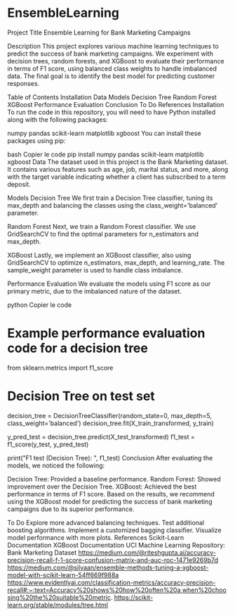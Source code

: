 # EnsembleLearning
Project Title
Ensemble Learning for Bank Marketing Campaigns

Description
This project explores various machine learning techniques to predict the success of bank marketing campaigns. We experiment with decision trees, random forests, and XGBoost to evaluate their performance in terms of F1 score, using balanced class weights to handle imbalanced data. The final goal is to identify the best model for predicting customer responses.

Table of Contents
Installation
Data
Models
Decision Tree
Random Forest
XGBoost
Performance Evaluation
Conclusion
To Do
References
Installation
To run the code in this repository, you will need to have Python installed along with the following packages:

numpy
pandas
scikit-learn
matplotlib
xgboost
You can install these packages using pip:

bash
Copier le code
pip install numpy pandas scikit-learn matplotlib xgboost
Data
The dataset used in this project is the Bank Marketing dataset. It contains various features such as age, job, marital status, and more, along with the target variable indicating whether a client has subscribed to a term deposit.

Models
Decision Tree
We first train a Decision Tree classifier, tuning its max_depth and balancing the classes using the class_weight='balanced' parameter.

Random Forest
Next, we train a Random Forest classifier. We use GridSearchCV to find the optimal parameters for n_estimators and max_depth.

XGBoost
Lastly, we implement an XGBoost classifier, also using GridSearchCV to optimize n_estimators, max_depth, and learning_rate. The sample_weight parameter is used to handle class imbalance.

Performance Evaluation
We evaluate the models using F1 score as our primary metric, due to the imbalanced nature of the dataset.

python
Copier le code
# Example performance evaluation code for a decision tree
from sklearn.metrics import f1_score

# Decision Tree on test set
decision_tree = DecisionTreeClassifier(random_state=0, max_depth=5, class_weight='balanced')
decision_tree.fit(X_train_transformed, y_train)

y_pred_test = decision_tree.predict(X_test_transformed)
f1_test = f1_score(y_test, y_pred_test)

print("F1 test (Decision Tree): ", f1_test)
Conclusion
After evaluating the models, we noticed the following:

Decision Tree: Provided a baseline performance.
Random Forest: Showed improvement over the Decision Tree.
XGBoost: Achieved the best performance in terms of F1 score.
Based on the results, we recommend using the XGBoost model for predicting the success of bank marketing campaigns due to its superior performance.

To Do
Explore more advanced balancing techniques.
Test additional boosting algorithms.
Implement a customized bagging classifier.
Visualize model performance with more plots.
References
Scikit-Learn Documentation
XGBoost Documentation
UCI Machine Learning Repository: Bank Marketing Dataset
https://medium.com/@riteshgupta.ai/accuracy-precision-recall-f-1-score-confusion-matrix-and-auc-roc-1471e9269b7d
https://medium.com/@silvaan/ensemble-methods-tuning-a-xgboost-model-with-scikit-learn-54ff669f988a
https://www.evidentlyai.com/classification-metrics/accuracy-precision-recall#:~:text=Accuracy%20shows%20how%20often%20a,when%20choosing%20the%20suitable%20metric.
https://scikit-learn.org/stable/modules/tree.html
